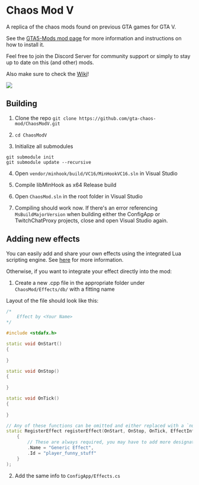 # Chaos Mod V

A replica of the chaos mods found on previous GTA games for GTA V.

See the [GTA5-Mods mod page](https://www.gta5-mods.com/scripts/chaos-mod-v-beta) for more information and instructions on how to install it.

Feel free to join the Discord Server for community support or simply to stay up to date on this (and other) mods.

Also make sure to check the [Wiki](https://github.com/gta-chaos-mod/ChaosModV/wiki)!

[![](https://discord.com/api/guilds/785656433529716757/widget.png)](https://discord.gg/w2tDeKVaF9)

## Building

1. Clone the repo `git clone https://github.com/gta-chaos-mod/ChaosModV.git`

2. `cd ChaosModV`

3. Initialize all submodules

```
git submodule init
git submodule update --recursive
```

4. Open `vendor/minhook/build/VC16/MinHookVC16.sln` in Visual Studio

5. Compile libMinHook as x64 Release build

6. Open `ChaosMod.sln` in the root folder in Visual Studio

7. Compiling should work now. If there's an error referencing `MsBuildMajorVersion` when building either the ConfigApp or TwitchChatProxy projects, close and open Visual Studio again.

## Adding new effects

You can easily add and share your own effects using the integrated Lua scripting engine. See [here](https://github.com/gta-chaos-mod/ChaosModV/wiki/Lua-Scripting) for more information.

Otherwise, if you want to integrate your effect directly into the mod:

1. Create a new .cpp file in the appropriate folder under `ChaosMod/Effects/db/` with a fitting name

Layout of the file should look like this:

```cpp
/*
	Effect by <Your Name>
*/

#include <stdafx.h>

static void OnStart()
{
	
}

static void OnStop()
{
	
}

static void OnTick()
{
	
}

// Any of these functions can be omitted and either replaced with a `nullptr` or completely left out (default parameter values) in the `RegisterEffect` declaration
static RegisterEffect registerEffect(OnStart, OnStop, OnTick, EffectInfo
	{
		// These are always required, you may have to add more designators depending on your effect
		.Name = "Generic Effect",
		.Id = "player_funny_stuff"
	}
);
```

2. Add the same info to `ConfigApp/Effects.cs`
